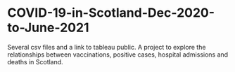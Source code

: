 # COVID-19-in-Scotland-Dec-2020-to-June-2021
Several csv files and a link to tableau public.  A project to explore the relationships between vaccinations, positive cases, hospital admissions and deaths in Scotland.
